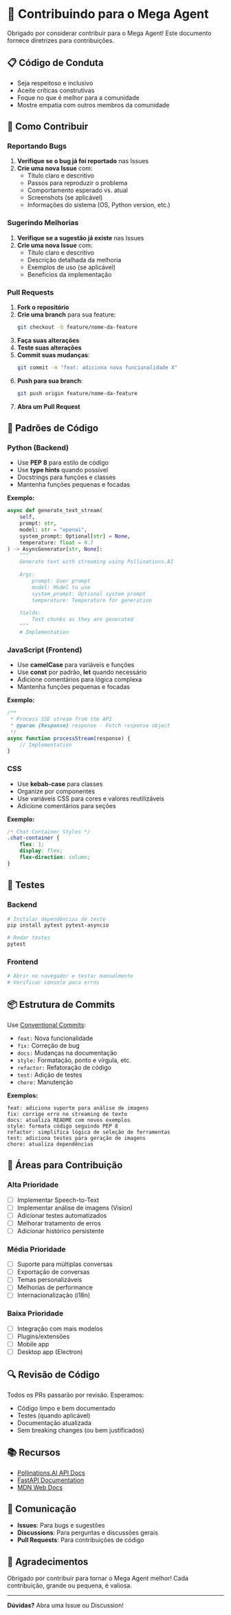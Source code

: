 # 🤝 Contribuindo para o Mega Agent

Obrigado por considerar contribuir para o Mega Agent! Este documento fornece diretrizes para contribuições.

## 📋 Código de Conduta

- Seja respeitoso e inclusivo
- Aceite críticas construtivas
- Foque no que é melhor para a comunidade
- Mostre empatia com outros membros da comunidade

## 🚀 Como Contribuir

### Reportando Bugs

1. **Verifique se o bug já foi reportado** nas Issues
2. **Crie uma nova Issue** com:
   - Título claro e descritivo
   - Passos para reproduzir o problema
   - Comportamento esperado vs. atual
   - Screenshots (se aplicável)
   - Informações do sistema (OS, Python version, etc.)

### Sugerindo Melhorias

1. **Verifique se a sugestão já existe** nas Issues
2. **Crie uma nova Issue** com:
   - Título claro e descritivo
   - Descrição detalhada da melhoria
   - Exemplos de uso (se aplicável)
   - Benefícios da implementação

### Pull Requests

1. **Fork o repositório**
2. **Crie uma branch** para sua feature:
   ```bash
   git checkout -b feature/nome-da-feature
   ```
3. **Faça suas alterações**
4. **Teste suas alterações**
5. **Commit suas mudanças**:
   ```bash
   git commit -m "feat: adiciona nova funcionalidade X"
   ```
6. **Push para sua branch**:
   ```bash
   git push origin feature/nome-da-feature
   ```
7. **Abra um Pull Request**

## 📝 Padrões de Código

### Python (Backend)

- Use **PEP 8** para estilo de código
- Use **type hints** quando possível
- Docstrings para funções e classes
- Mantenha funções pequenas e focadas

**Exemplo:**
```python
async def generate_text_stream(
    self,
    prompt: str,
    model: str = "openai",
    system_prompt: Optional[str] = None,
    temperature: float = 0.7
) -> AsyncGenerator[str, None]:
    """
    Generate text with streaming using Pollinations.AI
    
    Args:
        prompt: User prompt
        model: Model to use
        system_prompt: Optional system prompt
        temperature: Temperature for generation
        
    Yields:
        Text chunks as they are generated
    """
    # Implementation
```

### JavaScript (Frontend)

- Use **camelCase** para variáveis e funções
- Use **const** por padrão, **let** quando necessário
- Adicione comentários para lógica complexa
- Mantenha funções pequenas e focadas

**Exemplo:**
```javascript
/**
 * Process SSE stream from the API
 * @param {Response} response - Fetch response object
 */
async function processStream(response) {
    // Implementation
}
```

### CSS

- Use **kebab-case** para classes
- Organize por componentes
- Use variáveis CSS para cores e valores reutilizáveis
- Adicione comentários para seções

**Exemplo:**
```css
/* Chat Container Styles */
.chat-container {
    flex: 1;
    display: flex;
    flex-direction: column;
}
```

## 🧪 Testes

### Backend

```bash
# Instalar dependências de teste
pip install pytest pytest-asyncio

# Rodar testes
pytest
```

### Frontend

```bash
# Abrir no navegador e testar manualmente
# Verificar console para erros
```

## 📦 Estrutura de Commits

Use [Conventional Commits](https://www.conventionalcommits.org/):

- `feat:` Nova funcionalidade
- `fix:` Correção de bug
- `docs:` Mudanças na documentação
- `style:` Formatação, ponto e vírgula, etc.
- `refactor:` Refatoração de código
- `test:` Adição de testes
- `chore:` Manutenção

**Exemplos:**
```
feat: adiciona suporte para análise de imagens
fix: corrige erro no streaming de texto
docs: atualiza README com novos exemplos
style: formata código seguindo PEP 8
refactor: simplifica lógica de seleção de ferramentas
test: adiciona testes para geração de imagens
chore: atualiza dependências
```

## 🎯 Áreas para Contribuição

### Alta Prioridade

- [ ] Implementar Speech-to-Text
- [ ] Implementar análise de imagens (Vision)
- [ ] Adicionar testes automatizados
- [ ] Melhorar tratamento de erros
- [ ] Adicionar histórico persistente

### Média Prioridade

- [ ] Suporte para múltiplas conversas
- [ ] Exportação de conversas
- [ ] Temas personalizáveis
- [ ] Melhorias de performance
- [ ] Internacionalização (i18n)

### Baixa Prioridade

- [ ] Integração com mais modelos
- [ ] Plugins/extensões
- [ ] Mobile app
- [ ] Desktop app (Electron)

## 🔍 Revisão de Código

Todos os PRs passarão por revisão. Esperamos:

- Código limpo e bem documentado
- Testes (quando aplicável)
- Documentação atualizada
- Sem breaking changes (ou bem justificados)

## 📚 Recursos

- [Pollinations.AI API Docs](https://github.com/pollinations/pollinations/blob/master/APIDOCS.md)
- [FastAPI Documentation](https://fastapi.tiangolo.com/)
- [MDN Web Docs](https://developer.mozilla.org/)

## 💬 Comunicação

- **Issues**: Para bugs e sugestões
- **Discussions**: Para perguntas e discussões gerais
- **Pull Requests**: Para contribuições de código

## 🙏 Agradecimentos

Obrigado por contribuir para tornar o Mega Agent melhor! Cada contribuição, grande ou pequena, é valiosa.

---

**Dúvidas?** Abra uma Issue ou Discussion!
